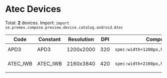 # Atec Devices

Total: **2** devices. Import: `import se.premex.compose.preview.device.catalog.android.Atec`

| Code | Constant | Resolution | DPI | Compose Spec | Preview Usage |
|------|----------|------------|-----|-------------|---------------|
| APD3 | APD3 | 1200x2000 | 320 | `spec:width=1200px,height=2000px,dpi=320` | `@Preview(device = Atec.APD3)` |
| ATEC_IWB | ATEC_IWB | 2160x3840 | 420 | `spec:width=2160px,height=3840px,dpi=420` | `@Preview(device = Atec.ATEC_IWB)` |

<!-- Generated automatically. Do not edit manually. -->
